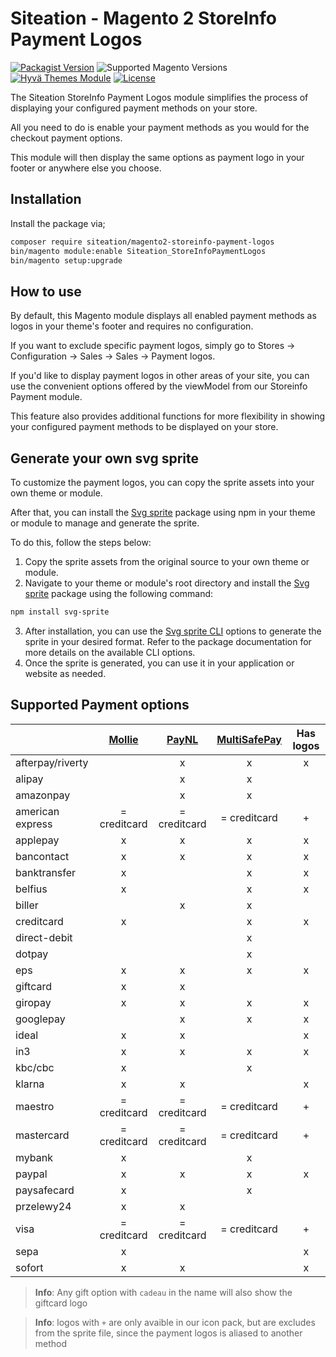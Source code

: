 # Siteation - Magento 2 StoreInfo Payment Logos

[![Packagist Version](https://img.shields.io/packagist/v/siteation/magento2-agento2-storeinfo-payment-logos?style=for-the-badge)](https://packagist.org/packages/siteation/magento2-agento2-storeinfo-payment-logos)
![Supported Magento Versions](https://img.shields.io/badge/magento-%202.4-brightgreen.svg?logo=magento&longCache=true&style=for-the-badge)
[![Hyvä Themes Module](https://img.shields.io/badge/Hyva_Themes-Module-3df0af.svg?longCache=true&style=for-the-badge)](https://hyva.io/)
[![License](https://img.shields.io/packagist/l/siteation/magento2-share.png?style=for-the-badge&color=%23234)](./LICENSE)

The Siteation StoreInfo Payment Logos module simplifies the process of displaying your configured payment methods on your store.

All you need to do is enable your payment methods as you would for the checkout payment options.

This module will then display the same options as payment logo in your footer or anywhere else you choose.

## Installation

Install the package via;

```bash
composer require siteation/magento2-storeinfo-payment-logos
bin/magento module:enable Siteation_StoreInfoPaymentLogos
bin/magento setup:upgrade
```

## How to use

By default, this Magento module displays all enabled payment methods as logos in your theme's footer and requires no configuration.

If you want to exclude specific payment logos,
simply go to Stores → Configuration → Sales → Sales → Payment logos.

If you'd like to display payment logos in other areas of your site,
you can use the convenient options offered by the viewModel from our Storeinfo Payment module.

This feature also provides additional functions for more flexibility in showing your configured payment methods to be displayed on your store.

## Generate your own svg sprite

To customize the payment logos, you can copy the sprite assets into your own theme or module.

After that, you can install the [Svg sprite] package using npm in your theme or module to manage and generate the sprite.

To do this, follow the steps below:

1. Copy the sprite assets from the original source to your own theme or module.
2. Navigate to your theme or module's root directory and install the [Svg sprite] package using the following command:

```bash
npm install svg-sprite
```

3. After installation, you can use the [Svg sprite CLI](https://github.com/svg-sprite/svg-sprite/blob/main/docs/command-line.md) options to generate the sprite in your desired format. Refer to the package documentation for more details on the available CLI options.
4. Once the sprite is generated, you can use it in your application or website as needed.

[Svg sprite]: https://www.npmjs.com/package/svg-sprite

## Supported Payment options

<!-- TODO update filter -->
<!-- TODO create missing icons -->
<!-- TODO check payment codes for provider -->

|                  |   [Mollie]   |   [PayNL]    | [MultiSafePay] | Has logos |
| ---------------- | :----------: | :----------: | :------------: | :-------: |
| afterpay/riverty |              |      x       |       x        |     x     |
| alipay           |              |      x       |       x        |           |
| amazonpay        |              |      x       |       x        |           |
| american express | = creditcard | = creditcard |  = creditcard  |     +     |
| applepay         |      x       |      x       |       x        |     x     |
| bancontact       |      x       |      x       |       x        |     x     |
| banktransfer     |      x       |              |       x        |     x     |
| belfius          |      x       |              |       x        |     x     |
| biller           |              |      x       |       x        |           |
| creditcard       |      x       |              |       x        |     x     |
| direct-debit     |              |              |       x        |           |
| dotpay           |              |              |       x        |           |
| eps              |      x       |      x       |       x        |     x     |
| giftcard         |      x       |      x       |                |           |
| giropay          |      x       |      x       |       x        |     x     |
| googlepay        |              |      x       |       x        |     x     |
| ideal            |      x       |      x       |                |     x     |
| in3              |      x       |      x       |       x        |     x     |
| kbc/cbc          |      x       |              |       x        |           |
| klarna           |      x       |      x       |                |     x     |
| maestro          | = creditcard | = creditcard |  = creditcard  |     +     |
| mastercard       | = creditcard | = creditcard |  = creditcard  |     +     |
| mybank           |      x       |              |       x        |           |
| paypal           |      x       |      x       |       x        |     x     |
| paysafecard      |      x       |              |       x        |           |
| przelewy24       |      x       |      x       |                |           |
| visa             | = creditcard | = creditcard |  = creditcard  |     +     |
| sepa             |      x       |              |                |     x     |
| sofort           |      x       |      x       |                |     x     |

> **Info**: Any gift option with `cadeau` in the name will also show the giftcard logo

> **Info**: logos with `+` are only avaible in our icon pack,
> but are excludes from the sprite file,
> since the payment logos is aliased to another method

[Mollie]: https://github.com/mollie/magento2
[PayNL]: https://github.com/paynl/magento2-plugin
[MultiSafePay]: https://github.com/MultiSafepay/magento2
